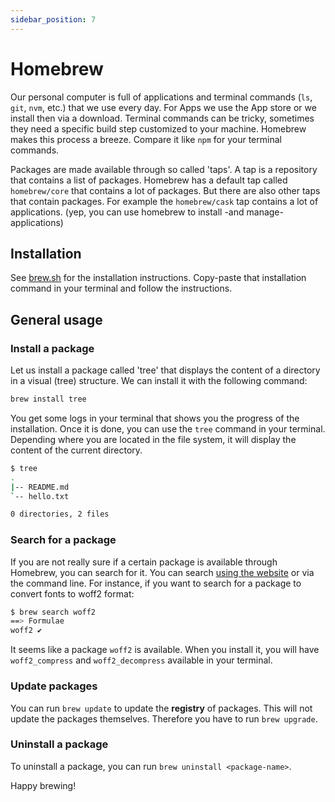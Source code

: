 ```yaml
---
sidebar_position: 7
---
```


# Homebrew

Our personal computer is full of applications and terminal commands (`ls`, `git`, `nvm`, etc.) that we use every day. For Apps we use the App store or we install then via a download. Terminal commands can be tricky, sometimes they need a specific build step customized to your machine. Homebrew makes this process a breeze. Compare it like `npm` for your terminal commands.

Packages are made available through so called 'taps'. A tap is a repository that contains a list of packages. Homebrew has a default tap called `homebrew/core` that contains a lot of packages. But there are also other taps that contain packages. For example the `homebrew/cask` tap contains a lot of applications. (yep, you can use homebrew to install -and manage- applications)

## Installation

See [brew.sh](https://brew.sh/) for the installation instructions. Copy-paste that installation command in your terminal and follow the instructions.

## General usage

### Install a package

Let us install a package called 'tree' that displays the content of a directory in a visual (tree) structure. We can install it with the following command:

```bash
brew install tree
```

You get some logs in your terminal that shows you the progress of the installation. Once it is done, you can use the `tree` command in your terminal. Depending where you are located in the file system, it will display the content of the current directory.

```bash
$ tree
.
|-- README.md
`-- hello.txt

0 directories, 2 files
```

### Search for a package

If you are not really sure if a certain package is available through Homebrew, you can search for it. You can search [using the website](https://formulae.brew.sh/formula/) or via the command line. For instance, if you want to search for a package to convert fonts to woff2 format:

```bash
$ brew search woff2
==> Formulae
woff2 ✔
```

It seems like a package `woff2` is available. When you install it, you will have `woff2_compress` and `woff2_decompress` available in your terminal.

### Update packages

You can run `brew update` to update the **registry** of packages. This will not update the packages themselves. Therefore you have to run `brew upgrade`.

### Uninstall a package

To uninstall a package, you can run `brew uninstall <package-name>`.

Happy brewing!
